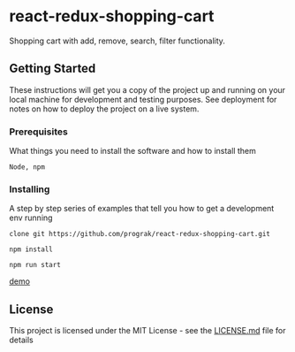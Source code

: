 # react-redux-shopping-cart

Shopping cart with add, remove, search, filter functionality.

## Getting Started

These instructions will get you a copy of the project up and running on your local machine for development and testing purposes. See deployment for notes on how to deploy the project on a live system.

### Prerequisites

What things you need to install the software and how to install them

```
Node, npm
```

### Installing

A step by step series of examples that tell you how to get a development env running

```
clone git https://github.com/prograk/react-redux-shopping-cart.git
```
```
npm install
```
```
npm run start
```

[demo](https://prograk.github.io/react-redux-shopping-cart)

## License

This project is licensed under the MIT License - see the [LICENSE.md](LICENSE.md) file for details
